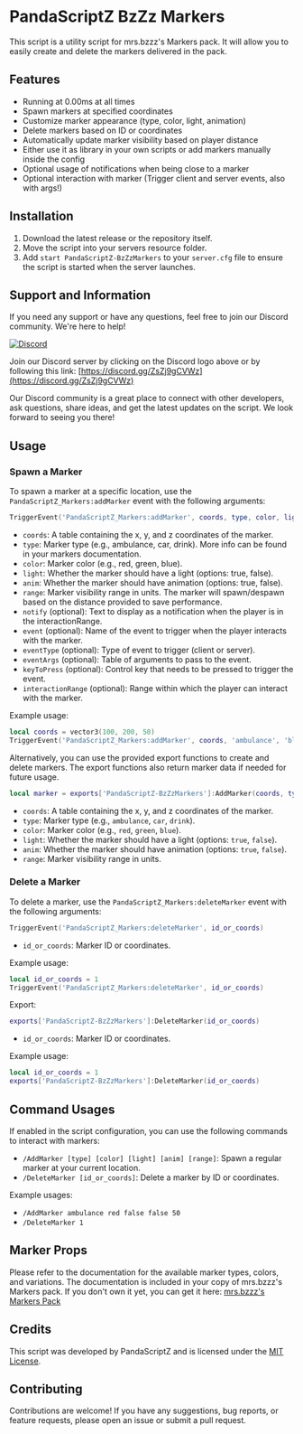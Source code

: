 # PandaScriptZ BzZz Markers
This script is a utility script for mrs.bzzz's Markers pack. It will allow you to easily create and delete the markers delivered in the pack.

## Features

- Running at 0.00ms at all times
- Spawn markers at specified coordinates
- Customize marker appearance (type, color, light, animation)
- Delete markers based on ID or coordinates
- Automatically update marker visibility based on player distance
- Either use it as library in your own scripts or add markers manually inside the config
- Optional usage of notifications when being close to a marker
- Optional interaction with marker (Trigger client and server events, also with args!)

## Installation

1. Download the latest release or the repository itself.
2. Move the script into your servers resource folder.
3. Add `start PandaScriptZ-BzZzMarkers` to your `server.cfg` file to ensure the script is started when the server launches.

## Support and Information

If you need any support or have any questions, feel free to join our Discord community. We're here to help!

[![Discord](https://img.shields.io/discord/976202720434327562?color=%237289DA&label=Discord&logo=discord&logoColor=white)](https://discord.gg/ZsZj9gCVWz)

Join our Discord server by clicking on the Discord logo above or by following this link: [https://discord.gg/ZsZj9gCVWz](https://discord.gg/ZsZj9gCVWz)

Our Discord community is a great place to connect with other developers, ask questions, share ideas, and get the latest updates on the script. We look forward to seeing you there!

## Usage

### Spawn a Marker

To spawn a marker at a specific location, use the `PandaScriptZ_Markers:addMarker` event with the following arguments:

```lua
TriggerEvent('PandaScriptZ_Markers:addMarker', coords, type, color, light, anim, range, notify, event, eventType, eventArgs, keyToPress, interactionRange)
```

- `coords`: A table containing the x, y, and z coordinates of the marker.
- `type`: Marker type (e.g., ambulance, car, drink). More info can be found in your markers documentation.
- `color`: Marker color (e.g., red, green, blue).
- `light`: Whether the marker should have a light (options: true, false).
- `anim`: Whether the marker should have animation (options: true, false).
- `range`: Marker visibility range in units. The marker will spawn/despawn based on the distance provided to save performance.
- `notify` (optional): Text to display as a notification when the player is in the interactionRange.
- `event` (optional): Name of the event to trigger when the player interacts with the marker.
- `eventType` (optional): Type of event to trigger (client or server).
- `eventArgs` (optional): Table of arguments to pass to the event.
- `keyToPress` (optional): Control key that needs to be pressed to trigger the event.
- `interactionRange` (optional): Range within which the player can interact with the marker.

Example usage:
```lua
local coords = vector3(100, 200, 50)
TriggerEvent('PandaScriptZ_Markers:addMarker', coords, 'ambulance', 'blue', false, false, 50, 'Press ~INPUT_CONTEXT~ to open the bar', 'YourEventName', 'client', {arg1 = "value1", arg2 = "value2"}, 38, 2.0)
```

Alternatively, you can use the provided export functions to create and delete markers. The export functions also return marker data if needed for future usage.
```lua
local marker = exports['PandaScriptZ-BzZzMarkers']:AddMarker(coords, type, color, light, anim, range, notify, event, eventType, eventArgs, keyToPress, interactionRange)
```

- `coords`: A table containing the x, y, and z coordinates of the marker.
- `type`: Marker type (e.g., `ambulance`, `car`, `drink`).
- `color`: Marker color (e.g., `red`, `green`, `blue`).
- `light`: Whether the marker should have a light (options: `true`, `false`).
- `anim`: Whether the marker should have animation (options: `true`, `false`).
- `range`: Marker visibility range in units.

### Delete a Marker

To delete a marker, use the `PandaScriptZ_Markers:deleteMarker` event with the following arguments:

```lua
TriggerEvent('PandaScriptZ_Markers:deleteMarker', id_or_coords)
```

- `id_or_coords`: Marker ID or coordinates.

Example usage:
```lua
local id_or_coords = 1
TriggerEvent('PandaScriptZ_Markers:deleteMarker', id_or_coords)
```

Export:

```lua
exports['PandaScriptZ-BzZzMarkers']:DeleteMarker(id_or_coords)
```

- `id_or_coords`: Marker ID or coordinates.

Example usage:
```lua
local id_or_coords = 1
exports['PandaScriptZ-BzZzMarkers']:DeleteMarker(id_or_coords)
```

## Command Usages

If enabled in the script configuration, you can use the following commands to interact with markers:

- `/AddMarker [type] [color] [light] [anim] [range]`: Spawn a regular marker at your current location.
- `/DeleteMarker [id_or_coords]`: Delete a marker by ID or coordinates.

Example usages:
- `/AddMarker ambulance red false false 50`
- `/DeleteMarker 1`

## Marker Props

Please refer to the documentation for the available marker types, colors, and variations.
The documentation is included in your copy of mrs.bzzz's Markers pack.
If you don't own it yet, you can get it here: [mrs.bzzz's Markers Pack](https://bzzz.tebex.io/package/5772982)

## Credits

This script was developed by PandaScriptZ and is licensed under the [MIT License](LICENSE).

## Contributing

Contributions are welcome! If you have any suggestions, bug reports, or feature requests, please open an issue or submit a pull request.
